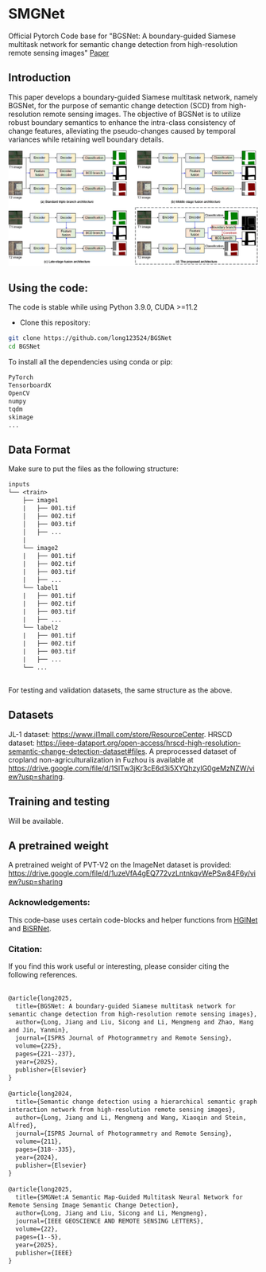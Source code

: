 # SMGNet

Official Pytorch Code base for "BGSNet: A boundary-guided Siamese multitask network for semantic change detection from high-resolution remote sensing images" [Paper](https://www.sciencedirect.com/science/article/pii/S0924271625001728?via%3Dihub)

## Introduction

This paper develops a boundary-guided Siamese multitask network, namely BGSNet, for the purpose of semantic change detection (SCD) from high-resolution remote sensing images. The objective of BGSNet is to utilize robust boundary semantics to enhance the intra-class consistency of change features, alleviating the pseudo-changes caused by temporal variances while retaining well boundary details. 

<p align="center">
  <img src="imgs/BGSNet.jpg" width="800"/>
</p>

## Using the code:

The code is stable while using Python 3.9.0, CUDA >=11.2

- Clone this repository:
```bash
git clone https://github.com/long123524/BGSNet
cd BGSNet
```

To install all the dependencies using conda or pip:

```
PyTorch
TensorboardX
OpenCV
numpy
tqdm
skimage
...
```

## Data Format

Make sure to put the files as the following structure:

```
inputs
└── <train>
    ├── image1
    |   ├── 001.tif
    │   ├── 002.tif
    │   ├── 003.tif
    │   ├── ...
    |
    └── image2
    |   ├── 001.tif
    |   ├── 002.tif
    |   ├── 003.tif
    |   ├── ...
    └── label1
    |   ├── 001.tif
    |   ├── 002.tif
    |   ├── 003.tif
    |   ├── ...
    └── label2
    |   ├── 001.tif
    |   ├── 002.tif
    |   ├── 003.tif
    |   ├── ...
    └── ...
    
```

For testing and validation datasets, the same structure as the above.

## Datasets

JL-1 dataset: https://www.jl1mall.com/store/ResourceCenter.
HRSCD dataset: https://ieee-dataport.org/open-access/hrscd-high-resolution-semantic-change-detection-dataset#files.
A preprocessed dataset of cropland non-agriculturalization in Fuzhou is available at https://drive.google.com/file/d/1SlTw3jKr3cE6d3i5XYQhzylG0geMzNZW/view?usp=sharing.

## Training and testing

Will be available.

## A pretrained weight
A pretrained weight of PVT-V2 on the ImageNet dataset is provided: https://drive.google.com/file/d/1uzeVfA4gEQ772vzLntnkqvWePSw84F6y/view?usp=sharing

### Acknowledgements:

This code-base uses certain code-blocks and helper functions from [HGINet](https://github.com/long123524/HGINet-torch) and [BiSRNet](https://github.com/DingLei14/Bi-SRNet).

### Citation:
If you find this work useful or interesting, please consider citing the following references.
```

@article{long2025,
  title={BGSNet: A boundary-guided Siamese multitask network for semantic change detection from high-resolution remote sensing images},
  author={Long, Jiang and Liu, Sicong and Li, Mengmeng and Zhao, Hang and Jin, Yanmin},
  journal={ISPRS Journal of Photogrammetry and Remote Sensing},
  volume={225},
  pages={221--237},
  year={2025},
  publisher={Elsevier}
}

@article{long2024,
  title={Semantic change detection using a hierarchical semantic graph interaction network from high-resolution remote sensing images},
  author={Long, Jiang and Li, Mengmeng and Wang, Xiaoqin and Stein, Alfred},
  journal={ISPRS Journal of Photogrammetry and Remote Sensing},
  volume={211},
  pages={318--335},
  year={2024},
  publisher={Elsevier}
}

@article{long2025,
  title={SMGNet:A Semantic Map-Guided Multitask Neural Network for Remote Sensing Image Semantic Change Detection},
  author={Long, Jiang and Liu, Sicong and Li, Mengmeng},
  journal={IEEE GEOSCIENCE AND REMOTE SENSING LETTERS},
  volume={22},
  pages={1--5},
  year={2025},
  publisher={IEEE}
}
```

